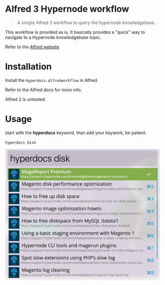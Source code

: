 Alfred 3 Hypernode workflow
===========================
> A simple Alfred 3 workflow to query the hypernode knowledgebase.

This workflow is provided as is. It basically provides a "quick" way to navigate to a Hypernode knowledgebase topic.

Refer to the [Alfred website](https://www.alfredapp.com/) 


# Installation

Install the `Hyperdocs.alfredworkflow` in Alfred.

Refer to the Alfred docs for more info.

Alfred 2 is untested.

# Usage

start with the __hyperdocs__ keyword, than add your keywork, be patient.

`hyperdocs disk`

![Hyperdocs screenshot](screenshot.png "Hyperdocs screenshot")